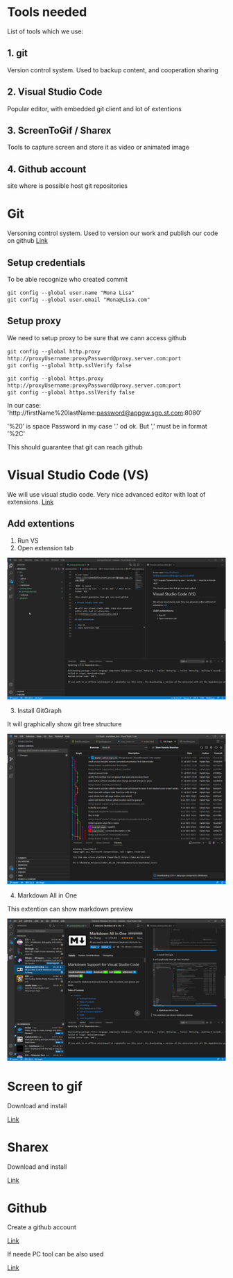 # Tools needed

List of tools which we use:

## 1. git

Version control system. Used to backup content, and cooperation sharing

## 2. Visual Studio Code

Popular editor, with embedded git client and lot of extentions

## 3. ScreenToGif / Sharex

Tools to capture screen and store it as video or animated image
## 4. Github account

site where is possible host git repositories

# Git

Versoning control system. Used to version our work and publish our code on github
[Link](https://git-scm.com/)

## Setup credentials

To be able recognize who created commit

```
git config --global user.name "Mona Lisa"
git config --global user.email "Mona@Lisa.com"
```

## Setup proxy

We need to setup proxy to be sure that we cann access github

```
git config --global http.proxy http://proxyUsername:proxyPassword@proxy.server.com:port
git config --global http.sslVerify false
```

```
git config --global https.proxy http://proxyUsername:proxyPassword@proxy.server.com:port
git config --global https.sslVerify false
```

In our case:
'http://firstName%20lastName:password@appgw.sgp.st.com:8080'

'%20' is space
Password in my case '.' od ok. But ',' must be in format '%2C'

This should guarantee that git can reach github

# Visual Studio Code (VS)

We will use visual studio code. Very nice advanced editor with loat of extensions.
[Link](https://code.visualstudio.com/)

## Add extentions

1. Run VS
2. Open extension tab
   
![Git extentions](./img/02.png)   

3. Install GitGraph

It will graphically show git tree structure

![Git Graph](./img/001.png)

4. Markdown All in One

This extention can show markdown preview

![Markdown all in one](./img/002.png)

# Screen to gif

Download and install

[Link](https://www.screentogif.com/)

# Sharex

Download and install

[Link](https://getsharex.com/)

# Github

Create a github account

[Link](https://github.com/)

If neede PC tool can be also used

[Link](https://desktop.github.com/)

